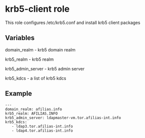 # krb5-client role

This role configures /etc/krb5.conf and install krb5 client packages

## Variables

domain_realm - krb5 domain realm

krb5_realm - krb5 realm

krb5_admin_server - krb5 admin server

krb5_kdcs - a list of krb5 kdcs

## Example

    ---
    domain_realm: afilias.info
    krb5_realm: AFILIAS.INFO
    krb5_admin_server: ldapmaster-vm.tor.afilias-int.info
    krb5_kdcs:
       - ldap3.tor.afilias-int.info
       - ldap4.tor.afilias-int.info



